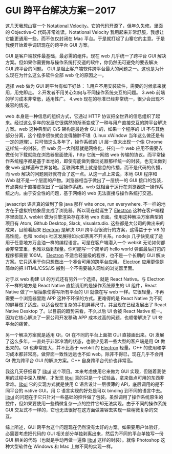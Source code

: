 # GUI 跨平台解决方案－2017
这几天我想山寨一个 [Notational Velocity](http://notational.net/)。它的代码开源了，但年久失修。里面的 Objective-C 代码非常难读。Notational Velocity 我用起来非常舒服，我想让它能更通用一些，而不仅仅封闭在 Mac 平台。于是就打起了山寨它的主意。于是我便开始着手调研现在的跨平台 GUI 方案。

GUI 是客户端软件最基础，最必需的组件。现在 web 几乎统一了跨平台 GUI 解决方案。但如果你需要做与操作系统打交道的软件，你仍然无可避免的要去解决 GUI 跨平台的问题。
GUI 是阻止客户端软件跨平台最大的问题之一。这也是为什么现在为什么这么多软件全部 web 化的原因之一。

选择 web 做为 GUI 跨平台有如下好处：
1.用户不用安装软件，需要的时候拿来就用，用完即走。
2.开发者不用关心如何与不同操作系统交互的问题。
3.web 前端的学习成本非常低，适用性广。
4.web 现在的标准已经非常统一，很少会出现不兼容的情况。

web 本身是一种信息的组织方式，它通过 HTTP  协议把全世界的信息组织了起来。经过这么多年的发展它很偶然的渐渐变成了一种与用户直接交互的跨平台解决方案。web 这种典型的 C/S 架构是最适合 GUI 的，如果一个程序的 UI 不与其他部分分离，这个程序很快就会变得臃肿不堪（Linux xWindow 当年这么做还是有一定的道理）。只可惜这么多年了，操作系统的 UI 层一直未出现一个像 Chrome 这样统一的封装。但 web 另一大利器就是网络化，任何一个 web 应用不需要去做任何下载就能在浏览器里面使用，http 它统一网络 web 传输的协议。而平常操作系统程序都是基于本地的，即使有能做到像浏览器那样统一的封装，也无法做到像 web 这样遍布世界各地。互联网本质上就是信息的传播，而不是代码的传播，而 web 解决的问题刚好就符合了这一点。从这一点上来说，本地 GUI 程序和 Web 就不是一个层面的产物。浏览器相当于做出了一层统一的 GUI 接口的包装，有点类似于直接虚拟出了一层操作系统。web 就相当于运行在浏览器这一操作系统之内。由于安全性的问题，基于网络的 web 无法直接与操作系统打交道。

javascript 语言真的做到了像 java 那样 wite once, run everywhere. 不一样的地方在于虚拟机抽象层变成了浏览器。所以现在就诞生了 [Electron](https://electron.atom.io/) 这种在客户端程序里面加入 webkit 做为引擎渲染存在本地 web 页面。使用这种解决方案典型的项目有 Atom, Github Desktop, Slack, visualstudio. 这些都是大公司的做出来的成果，目前看起来 [Electron](https://electron.atom.io/) 是解决 GUI 跨平台很流行的方案，这得益于于 V8 的高性能，也和 nodejs 社区发展得如火如荼离不开关系。nodejs 几乎快变成了适用于任意地方万金油一样的编程语言。可是在客户端潜入一个 webkit 无论如何都会非常笨重，也难以做到轻量。你可能写一个简单的 hello world 弹窗最后打包的程序都需要 100M。 [Electron](https://electron.atom.io/) 不适合轻量级的程序，也不是一个长期的 GUI 解决方案。它只适用于你只想做出一个凑合可用的跨平台应用。 [Electron](https://electron.atom.io/) 应用更像是简单的把 HTML/CSS/JS 搬到一个不需要输入网址的浏览器里面。

对于以 web 构建 UI 的方式还有另外一个选择，就是 React Native。与 Electron 不一样的地方是 React Native 直接调用的是操作系统原生的 UI 组件，React Native 做了一层抽象使得写所有平台的 UI 就像在写 web 一样。它很轻量，不再需要一个浏览器里跑 APP 这种不环保的方式。更难得的是 React Native 为不同的屏幕做了适应，以适合现在复杂的手机屏幕尺寸。并且现在已经发展出了 React Native Desktop 了。以目前的趋势来看，不久以后 UI 会被 React Native 统一。因为它核心解决了一家公司开发移动 APP 成本过高的问题，也顺带解决了 UI 夸平台的痛苦。

另一个解决方案就是适用 Qt，Qt 在不同的平台上面把 GUI 直接画出来。Qt 发展了这么多年，一直处于非常冷清的状态，也很少见着一些大型的客户端是用 Qt 做出来的。Qt 也非常庞大，并不比基于 webkit 的 [Electron](https://electron.atom.io/) 轻量。C++ 的使用和学习成本都非常高，做界面一致性远远也不如 web。除非不得已，现在几乎不会用 Qt 做为跨平台 GUI 的解决方案。C++ 自身跨平台代价也非常高。

我这几天仔细看了 [libui](https://github.com/andlabs/libui) 这个项目。本来考虑使用它来做为 GUI 实现，但随着我使用的过程中深入理解，才发现 [libui](https://github.com/andlabs/libui) 真的只是一个试验品，拿来做点可用的东西非常难。[libui](https://github.com/andlabs/libui) 它的实现方式就是使用 C 语言设计一层很薄的 API，底层调用的是不同平台的 native GUI。用 C 语言实现的好处是可以 binding 到不同的语言中去。[libui](https://github.com/andlabs/libui) 的问题在于它只针对一些基础的控件做了包装。虽然调用了操作系统原生的控件，但如果要使用一些稍微复杂一点的控件它却无法实现。由于不同的操作系统 GUI 交互式不一样的，它也无法很好在这方面做兼容去实现一些稍微复杂的交互。

综上所述，GUI 跨平台这个问题现在仍然没有太好的方案。如果要用户体验好，必需要考虑把代码的 GUI 相关部分单独剥离出来，然后为不同的平台单独写一份 GUI 相关的代码（也就是手动再做一遍像 [libui](https://github.com/andlabs/libui) 这样的封装）。就像 Photoshop 这种大型软件在 Windows 和 Mac 上做不同的实现一样。
